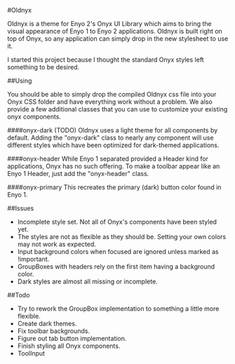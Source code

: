 #Oldnyx

Oldnyx is a theme for Enyo 2's Onyx UI Library which aims to bring the visual appearance of Enyo 1 to Enyo 2 applications. Oldnyx is built right on top of Onyx, so any application can simply drop in the new stylesheet to use it.

I started this project because I thought the standard Onyx styles left something to be desired.

##Using

You should be able to simply drop the compiled Oldnyx css file into your Onyx CSS folder and have everything work without a problem. We also provide a few additional classes that you can use to customize your existing onyx components.

####onyx-dark
(TODO) Oldnyx uses a light theme for all components by default. Adding the "onyx-dark" class to nearly any component will use different styles which have been optimized for dark-themed applications.

####onyx-header
While Enyo 1 separated provided a Header kind for applications, Onyx has no such offering. To make a toolbar appear like an Enyo 1 Header, just add the "onyx-header" class.

####onyx-primary
This recreates the primary (dark) button color found in Enyo 1.


##Issues

- Incomplete style set. Not all of Onyx's components have been styled yet.
- The styles are not as flexible as they should be. Setting your own colors may not work as expected.
- Input background colors when focused are ignored unless marked as !important.
- GroupBoxes with headers rely on the first item having a background color.
- Dark styles are almost all missing or incomplete.

##Todo

- Try to rework the GroupBox implementation to something a little more flexible.
- Create dark themes.
- Fix toolbar backgrounds.
- Figure out tab button implementation.
- Finish styling all Onyx components.
- ToolInput